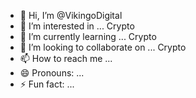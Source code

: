 - 👋 Hi, I’m @VikingoDigital
- 👀 I’m interested in ... Crypto
- 🌱 I’m currently learning ... Crypto
- 💞️ I’m looking to collaborate on ... Crypto
- 📫 How to reach me ... 
- 😄 Pronouns: ...
- ⚡ Fun fact: ...

<!---
VikingoDigital/VikingoDigital is a ✨ special ✨ repository because its `README.md` (this file) appears on your GitHub profile.
You can click the Preview link to take a look at your changes.
--->
